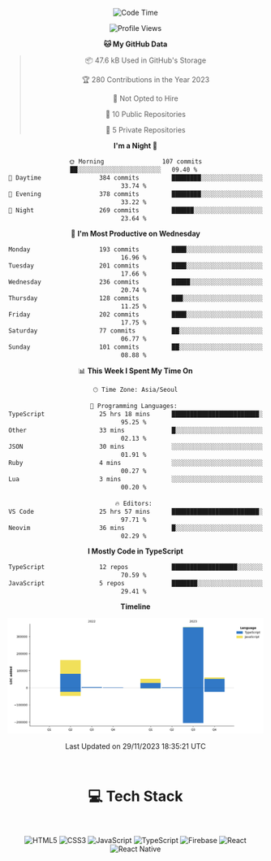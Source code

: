 <div align="center">

  <!--START_SECTION:waka-->
![Code Time](http://img.shields.io/badge/Code%20Time-189%20hrs%207%20mins-blue)

![Profile Views](http://img.shields.io/badge/Profile%20Views-2-blue)

**🐱 My GitHub Data** 

> 📦 47.6 kB Used in GitHub's Storage 
 > 
> 🏆 280 Contributions in the Year 2023
 > 
> 🚫 Not Opted to Hire
 > 
> 📜 10 Public Repositories 
 > 
> 🔑 5 Private Repositories 
 > 
**I'm a Night 🦉** 

```text
🌞 Morning                107 commits         ██░░░░░░░░░░░░░░░░░░░░░░░   09.40 % 
🌆 Daytime                384 commits         ████████░░░░░░░░░░░░░░░░░   33.74 % 
🌃 Evening                378 commits         ████████░░░░░░░░░░░░░░░░░   33.22 % 
🌙 Night                  269 commits         ██████░░░░░░░░░░░░░░░░░░░   23.64 % 
```
📅 **I'm Most Productive on Wednesday** 

```text
Monday                   193 commits         ████░░░░░░░░░░░░░░░░░░░░░   16.96 % 
Tuesday                  201 commits         ████░░░░░░░░░░░░░░░░░░░░░   17.66 % 
Wednesday                236 commits         █████░░░░░░░░░░░░░░░░░░░░   20.74 % 
Thursday                 128 commits         ███░░░░░░░░░░░░░░░░░░░░░░   11.25 % 
Friday                   202 commits         ████░░░░░░░░░░░░░░░░░░░░░   17.75 % 
Saturday                 77 commits          ██░░░░░░░░░░░░░░░░░░░░░░░   06.77 % 
Sunday                   101 commits         ██░░░░░░░░░░░░░░░░░░░░░░░   08.88 % 
```


📊 **This Week I Spent My Time On** 

```text
🕑︎ Time Zone: Asia/Seoul

💬 Programming Languages: 
TypeScript               25 hrs 18 mins      ████████████████████████░   95.25 % 
Other                    33 mins             █░░░░░░░░░░░░░░░░░░░░░░░░   02.13 % 
JSON                     30 mins             ░░░░░░░░░░░░░░░░░░░░░░░░░   01.91 % 
Ruby                     4 mins              ░░░░░░░░░░░░░░░░░░░░░░░░░   00.27 % 
Lua                      3 mins              ░░░░░░░░░░░░░░░░░░░░░░░░░   00.20 % 

🔥 Editors: 
VS Code                  25 hrs 57 mins      ████████████████████████░   97.71 % 
Neovim                   36 mins             █░░░░░░░░░░░░░░░░░░░░░░░░   02.29 % 
```

**I Mostly Code in TypeScript** 

```text
TypeScript               12 repos            ██████████████████░░░░░░░   70.59 % 
JavaScript               5 repos             ███████░░░░░░░░░░░░░░░░░░   29.41 % 
```



**Timeline**

![Lines of Code chart](https://raw.githubusercontent.com/SONGDAM/SONGDAM/master/assets/bar_graph.png)


 Last Updated on 29/11/2023 18:35:21 UTC
<!--END_SECTION:waka-->

  
 <br>
  
# 💻 Tech Stack
  
</div>

</br>

<div align="center">

   ![HTML5](https://img.shields.io/badge/html5-%23E34F26.svg?style=for-the-badge&logo=html5&logoColor=white) ![CSS3](https://img.shields.io/badge/css3-%231572B6.svg?style=for-the-badge&logo=css3&logoColor=white) ![JavaScript](https://img.shields.io/badge/javascript-%23323330.svg?style=for-the-badge&logo=javascript&logoColor=%23F7DF1E) 
 ![TypeScript](https://img.shields.io/badge/typescript-%23007ACC.svg?style=for-the-badge&logo=typescript&logoColor=white)
  ![Firebase](https://img.shields.io/badge/firebase-%23039BE5.svg?style=for-the-badge&logo=firebase) 
 ![React](https://img.shields.io/badge/react-%2320232a.svg?style=for-the-badge&logo=react&logoColor=%2361DAFB) ![React Native](https://img.shields.io/badge/react_native-%2320232a.svg?style=for-the-badge&logo=react&logoColor=%2361DAFB) 

 
</div>

